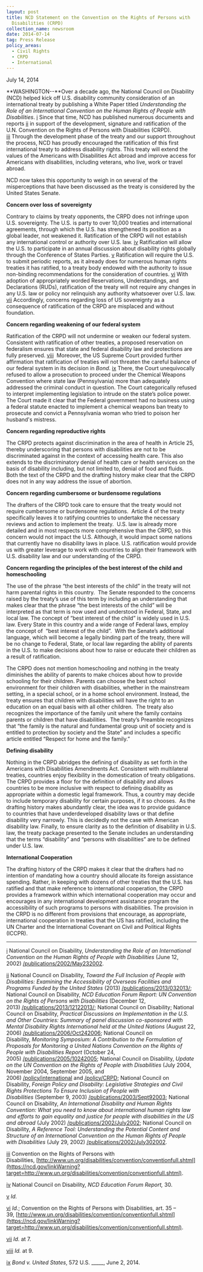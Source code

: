 ```yaml
---
layout: post
title: NCD Statement on the Convention on the Rights of Persons with
  Disabilities (CRPD)
collection_name: newsroom
date: 2014-07-14
tag: Press Release
policy_areas:
  - Civil Rights
  - CRPD
  - International
---
```

July 14, 2014

**W﻿ASHINGTON--**Over a decade ago, the National Council on Disability (NCD) helped kick off U.S. disability community consideration of an international treaty by publishing a White Paper titled *Understanding the Role of an International Convention on the Human Rights of People with Disabilities*. [i](https://ncd.gov/publications/2014/07142014#_edn1) Since that time, NCD has published numerous documents and reports [ii](https://ncd.gov/publications/2014/07142014#_edn2) in support of the development, signature and ratification of the U.N. Convention on the Rights of Persons with Disabilities (CRPD). [iii](https://ncd.gov/publications/2014/07142014#_edn3) Through the development phase of the treaty and our support throughout the process, NCD has proudly encouraged the ratification of this first international treaty to address disability rights. This treaty will extend the values of the Americans with Disabilities Act abroad and improve access for Americans with disabilities, including veterans, who live, work or travel abroad.

NCD now takes this opportunity to weigh in on several of the misperceptions that have been discussed as the treaty is considered by the United States Senate.

**Concern over loss of sovereignty**

Contrary to claims by treaty opponents, the CRPD does not infringe upon U.S. sovereignty. The U.S. is party to over 10,000 treaties and international agreements, through which the U.S. has strengthened its position as a global leader, not weakened it. Ratification of the CRPD will not establish any international control or authority over U.S. law. [iv](https://ncd.gov/publications/2014/07142014#_edn4) Ratification will allow the U.S. to participate in an annual discussion about disability rights globally through the Conference of States Parties. [v](https://ncd.gov/publications/2014/07142014#_edn5) Ratification will require the U.S. to submit periodic reports, as it already does for numerous human rights treaties it has ratified, to a treaty body endowed with the authority to issue non-binding recommendations for the consideration of countries. [vi](https://ncd.gov/publications/2014/07142014#_edn6) With adoption of appropriately worded Reservations, Understandings, and Declarations (RUDs), ratification of the treaty will not require any changes in any U.S. law or policy nor relinquish any authority whatsoever over U.S. law. [vii](https://ncd.gov/publications/2014/07142014#_edn7) Accordingly, concerns regarding loss of US sovereignty as a consequence of ratification of the CRPD are misplaced and without foundation. 

**Concern regarding weakening of our federal system**

Ratification of the CRPD will not undermine or weaken our federal system. Consistent with ratification of other treaties, a proposed reservation on federalism ensures that state and federal disability law and protections are fully preserved. [viii](https://ncd.gov/publications/2014/07142014#_edn8)  Moreover, the US Supreme Court provided further affirmation that ratification of treaties will not threaten the careful balance of our federal system in its decision in *Bond*. [ix](https://ncd.gov/publications/2014/07142014#_edn9) There, the Court unequivocally refused to allow a prosecution to proceed under the Chemical Weapons Convention where state law (Pennsylvania) more than adequately addressed the criminal conduct in question. The Court categorically refused to interpret implementing legislation to intrude on the state’s police power. The Court made it clear that the Federal government had no business using a federal statute enacted to implement a chemical weapons ban treaty to prosecute and convict a Pennsylvania woman who tried to poison her husband's mistress.

**Concern regarding reproductive rights**

The CRPD protects against discrimination in the area of health in Article 25, thereby underscoring that persons with disabilities are not to be discriminated against in the context of accessing health care. This also extends to the discriminatory denial of health care or health services on the basis of disability including, but not limited to, denial of food and fluids. Both the text of the CRPD and the drafting history make clear that the CRPD does not in any way address the issue of abortion.

**Concern regarding cumbersome or burdensome regulations**

The drafters of the CRPD took care to ensure that the treaty would not require cumbersome or burdensome regulations.  Article 4 of the treaty specifically leaves it to ratifying countries to undertake the necessary reviews and action to implement the treaty.  U.S. law is already more detailed and in most respects more comprehensive than the CRPD, so this concern would not impact the U.S. Although, it would impact some nations that currently have no disability laws in place. U.S. ratification would provide us with greater leverage to work with countries to align their framework with U.S. disability law and our understanding of the CRPD.

**Concern regarding the principles of the best interest of the child and homeschooling**

The use of the phrase “the best interests of the child” in the treaty will not harm parental rights in this country.  The Senate responded to the concerns raised by the treaty’s use of this term by including an understanding that makes clear that the phrase “the best interests of the child” will be interpreted as that term is now used and understood in Federal, State, and local law. The concept of “best interest of the child” is widely used in U.S. law. Every State in this country and a wide range of Federal laws, employ the concept of  “best interest of the child”.  With the Senate’s additional language, which will become a legally binding part of the treaty, there will be no change to Federal, State, or local law regarding the ability of parents in the U.S. to make decisions about how to raise or educate their children as a result of ratification. 

The CRPD does not mention homeschooling and nothing in the treaty diminishes the ability of parents to make choices about how to provide schooling for their children. Parents can choose the best school environment for their children with disabilities, whether in the mainstream setting, in a special school, or in a home school environment. Instead, the treaty ensures that children with disabilities will have the right to an education on an equal basis with all other children.  The treaty also recognizes the importance of the family unit where the family contains parents or children that have disabilities.  The treaty’s Preamble recognizes that “the family is the natural and fundamental group unit of society and is entitled to protection by society and the State” and includes a specific article entitled “Respect for home and the family.”

**Defining disability**

Nothing in the CRPD abridges the defining of disability as set forth in the Americans with Disabilities Amendments Act. Consistent with multilateral treaties, countries enjoy flexibility in the domestication of treaty obligations. The CRPD provides a floor for the definition of disability and allows countries to be more inclusive with respect to defining disability as appropriate within a domestic legal framework. Thus, a country may decide to include temporary disability for certain purposes, if it so chooses.  As the drafting history makes abundantly clear, the idea was to provide guidance to countries that have underdeveloped disability laws or that define disability very narrowly. This is decidedly not the case with American disability law. Finally, to ensure clarity as to the definition of disability in U.S. law, the treaty package presented to the Senate includes an understanding that the terms “disability” and “persons with disabilities” are to be defined under U.S. law.

**International Cooperation**

The drafting history of the CRPD makes it clear that the drafters had no intention of mandating how a country should allocate its foreign assistance spending. Rather, in keeping with dozens of other treaties that the U.S. has ratified and that make reference to international cooperation, the CRPD provides a framework within which international cooperation may occur and encourages in any international development assistance program the accessibility of such programs to persons with disabilities. The provision in the CRPD is no different from provisions that encourage, as appropriate, international cooperation in treaties that the US has ratified, including the UN Charter and the International Covenant on Civil and Political Rights (ICCPR).

- - -

 [i](https://ncd.gov/publications/2014/07142014#_ednref1) National Council on Disability, *Understanding the Role of an International Convention on the Human Rights of People with Disabilities* (June 12, 2002) [/publications/2002/May232002](https://ncd.gov/publications/2002/May232002).

 [ii](https://ncd.gov/publications/2014/07142014#_ednref2) National Council on Disability, *Toward the Full Inclusion of People with Disabilities: Examining the Accessibility of Overseas Facilities and Programs Funded by the United States* (2013) [/publications/2013/032013/](https://ncd.gov/publications/2013/032013/); National Council on Disability, *NCD Education Forum Report: UN Convention on the Rights of Persons with Disabilities* (December 12, 2013) [/publications/2013/12122013/](https://ncd.gov/publications/2013/12122013/); National Council on Disability; National Council on Disability, *Practical Discussions on Implementation in the U.S. and Other Countries: Summary of panel discussion co-sponsored with Mental Disability Rights International held at the United Nations* (August 22, 2006) [/publications/2006/Oct242006](https://ncd.gov/publications/2006/Oct242006); National Council on Disability, *Monitoring Symposium: A Contribution to the Formulation of Proposals for Monitoring a United Nations Convention on the Rights of People with Disabilities Report* (October 24, 2005) [/publications/2005/10242005](https://ncd.gov/publications/2005/10242005); National Council on Disability, *Update on the UN Convention on the Rights of People with Disabilities* (July 2004, November 2004, September 2005, and 2006) [/policy/international](https://ncd.gov/policy/international) and [/policy/CRPD](https://ncd.gov/policy/CRPD); National Council on Disability, *Foreign Policy and Disability: Legislative Strategies and Civil Rights Protections To Ensure Inclusion of People with Disabilities* (September 9, 2003) [/publications/2003/Sept92003](https://ncd.gov/publications/2003/Sept92003); National Council on Disability, *An International Disability and Human Rights Convention: What you need to know about international human rights law and efforts to gain equality and justice for people with disabilities in the US and abroad* (July 2002) [/publications/2002/July2002](https://ncd.gov/publications/2002/July2002); National Council on Disability, *A Reference Tool: Understanding the Potential Content and Structure of an International Convention on the Human Rights of People with Disabilities* (July 29, 2002) [/publications/2002/July302002](https://ncd.gov/publications/2002/July302002).

 [iii](https://ncd.gov/publications/2014/07142014#_ednref3) Convention on the Rights of Persons with Disabilities, [http://www.un.org/disabilities/convention/conventionfull.shtml](https://ncd.gov/linkWarning?target=http://www.un.org/disabilities/convention/conventionfull.shtml).

 [iv](https://ncd.gov/publications/2014/07142014#_ednref4) National Council on Disability, *NCD Education Forum Report,* 30.

 [v](https://ncd.gov/publications/2014/07142014#_ednref5) *Id.*

 [vi](https://ncd.gov/publications/2014/07142014#_ednref6) *Id.*; Convention on the Rights of Persons with Disabilities, art. 35 – 39, [http://www.un.org/disabilities/convention/conventionfull.shtml](https://ncd.gov/linkWarning?target=http://www.un.org/disabilities/convention/conventionfull.shtml).

 [vii](https://ncd.gov/publications/2014/07142014#_ednref7) *Id.* at 7.

 [viii](https://ncd.gov/publications/2014/07142014#_ednref8) *Id.* at 9.

 [ix](https://ncd.gov/publications/2014/07142014#_ednref9) *Bond v. United States*, 572 U.S. \_\_\_\__, June 2, 2014.
